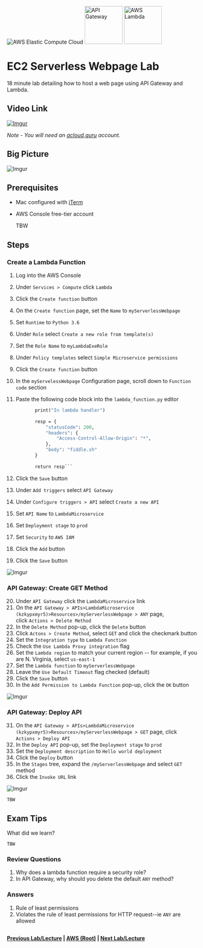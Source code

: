 ![AWS Elastic Compute Cloud](https://i.imgur.com/9awJmtb.png) <img src="https://i.imgur.com/7MCFLgi.png" height="100" title="API Gateway" /> <img src="https://i.imgur.com/Zjwx7ca.png" height="100" title="AWS Lambda" />


EC2 Serverless Webpage Lab
======

18 minute lab detailing how to host a web page using API Gateway and Lambda. 


## Video Link

[![Imgur](https://i.imgur.com/aCrjbbn.png)](https://acloud.guru/course/aws-certified-solutions-architect-associate/learn/ec2/e4d57fc6-3a48-c827-fe30-aed6c1bc6051/watch)

*Note - You will need an [acloud.guru](acloud.guru) account.*


## Big Picture

![Imgur](https://i.imgur.com/0qJV5HL.png)


## Prerequisites

*   Mac configured with [iTerm](https://iterm2.com/)
*   AWS Console free-tier account

    
    TBW
    

## Steps

### Create a Lambda Function

1.  Log into the AWS Console
2.  Under `Services > Compute` click `Lambda`
3.  Click the `Create function` button
4.  On the `Create function` page, set the `Name` to `myServerlessWebpage`
5.  Set `Runtime` to `Python 3.6`
6.  Under `Role` select `Create a new role from template(s)` 
7.  Set the `Role Name` to `myLambdaExeRole`
8.  Under `Policy templates` select `Simple Microservice permissions`
9.  Click the `Create function` button
10. In the `myServelessWebpage` Configuration page, scroll down to `Function code` section
11. Paste the following code block into the `lambda_function.py` editor

      ```def lambda_handler(event, context):
             print("In lambda handler")
             
             resp = {
                 "statusCode": 200,
                 "headers": {
                     "Access-Control-Allow-Origin": "*",
                 },
                 "body": "fiddle.sh"
             }
             
             return resp```

12. Click the `Save` button
13. Under `Add triggers` select `API Gateway`
14. Under `Configure triggers > API` select `Create a new API`
15. Set `API Name` to `LambdaMicroservice`
16. Set `Deployment stage` to `prod`
17. Set `Security` to `AWS IAM`
18. Click the `Add` button
19. Click the `Save` button


![Imgur](https://i.imgur.com/Jccr0tU.png)


### API Gateway: Create GET Method

20. Under `API Gateway` click the `LambdaMicroservice` link
21. On the `API Gateway > APIs>LambdaMicroservice (kzkypxmyr5)>Resources>/myServerlessWebpage > ANY` page,  
    click `Actions > Delete Method`
22. In the `Delete Method` pop-up, click the `Delete` button
23. Click `Actons > Create Method`, select `GET` and click the checkmark button
24. Set the `Integration type` to `Lambda Function`
25. Check the `Use Lambda Proxy integration` flag
26. Set the `Lambda region` to match your current region -- for example, if you are N. Virginia, select `us-east-1`
27. Set the `Lambda function` to `myServerlessWebpage`
28. Leave the `Use Default Timeout` flag checked (default)
29. Click the `Save` button
30. In the `Add Permission to Lambda Function` pop-up, click the `OK` button 


![Imgur](https://i.imgur.com/hS6MuJM.png)


### API Gateway: Deploy API

31. On the `API Gateway > APIs>LambdaMicroservice (kzkypxmyr5)>Resources>/myServerlessWebpage > GET` page,
    click `Actions > Deploy API`
32. In the `Deploy API` pop-up, set the `Deployment stage` to `prod`
33. Set the `Deployment description` to `Hello world deployment` 
34. Click the `Deploy` button
35. In the `Stages` tree, expand the `/myServerlessWebpage` and select `GET` method
36. Click the `Invoke URL` link


![Imgur](https://i.imgur.com/0mWM67F.png)


    TBW 


## Exam Tips

What did we learn? 

    TBW
    

### Review Questions

1.  Why does a lambda function require a security role?
2.  In API Gateway, why should you delete the default `ANY` method?
    

### Answers

1.  Rule of least permissions
2.  Violates the rule of least permissions for HTTP request--ie `ANY` are allowed

##

**[Previous Lab/Lecture](ec2-lambda.md) | [AWS (Root)](../readme.adoc) | [Next Lab/Lecture](ec2-serverless-webpage-lab.md)** 
